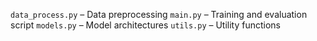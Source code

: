 `data_process.py` – Data preprocessing
`main.py` – Training and evaluation script
`models.py` – Model architectures
`utils.py` – Utility functions
